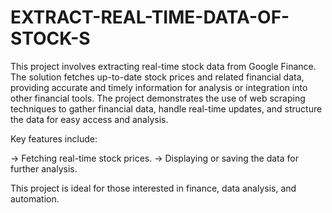 # EXTRACT-REAL-TIME-DATA-OF-STOCK-S
This project involves extracting real-time stock data from Google Finance. The solution fetches up-to-date stock prices and related financial data, providing accurate and timely information for analysis or integration into other financial tools. The project demonstrates the use of web scraping techniques to gather financial data, handle real-time updates, and structure the data for easy access and analysis.

Key features include:

-> Fetching real-time stock prices.
-> Displaying or saving the data for further analysis.

This project is ideal for those interested in finance, data analysis, and automation.


